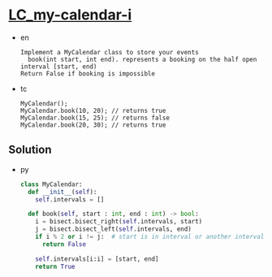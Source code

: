 # [LC_my-calendar-i](https://leetcode.com/problems/my-calendar-i)

* en

  ```en
  Implement a MyCalendar class to store your events
    book(int start, int end). represents a booking on the half open interval [start, end)
  Return False if booking is impossible
  ```

* tc

  ```tc
  MyCalendar();
  MyCalendar.book(10, 20); // returns true
  MyCalendar.book(15, 25); // returns false
  MyCalendar.book(20, 30); // returns true
  ```

## Solution

* py

  ```py
  class MyCalendar:
    def __init__(self):
      self.intervals = []

    def book(self, start : int, end : int) -> bool:
      i = bisect.bisect_right(self.intervals, start)
      j = bisect.bisect_left(self.intervals, end)
      if i % 2 or i != j:  # start is in interval or another interval exists
        return False

      self.intervals[i:i] = [start, end]
      return True
  ```
